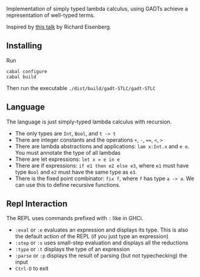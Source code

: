 Implementation of simply typed lambda calculus, using GADTs achieve a representation of well-typed terms.

Inspired by [this talk](https://www.youtube.com/watch?v=6snteFntvjM) by Richard Eisenberg.

## Installing
Run
```
cabal configure
cabal build
```
Then run the executable ```./dist/build/gadt-STLC/gadt-STLC```

## Language
The language is just simply-typed lambda calculus with recursion.
* The only types are ```Int```, ```Bool```, and ```t -> t```
* There are integer constants and the operations ```+```, ```-```, ```==```, ```<```, ```>```
* There are lambda abstractions and applications: ```lam x:Int.x``` and ```e e```. You must annotate the type of all lambdas
* There are let expressions: ```let x = e in e```
* There are if expressions: ```if e1 then e2 else e3```, where ```e1``` must have type ```Bool``` and ```e2``` must have the same type as ```e3```.
* There is the fixed point combinator: ```fix f```, where ```f``` has type ```a -> a```. We can use this to define recursive functions.

## Repl Interaction

The REPL uses commands prefixed with ```:``` like in GHCi.
* ```:eval``` or ```:e``` evaluates an expression and displays its type. This is also the default action of the REPL (if you just type an expression)
* ```:step``` or ```:s``` uses small-step evaluation and displays all the reductions
* ```:type``` or ```:t``` displays the type of an expression
* ```:parse``` or ```:p``` displays the result of parsing (but not typechecking) the input
* ```Ctrl-D``` to exit
